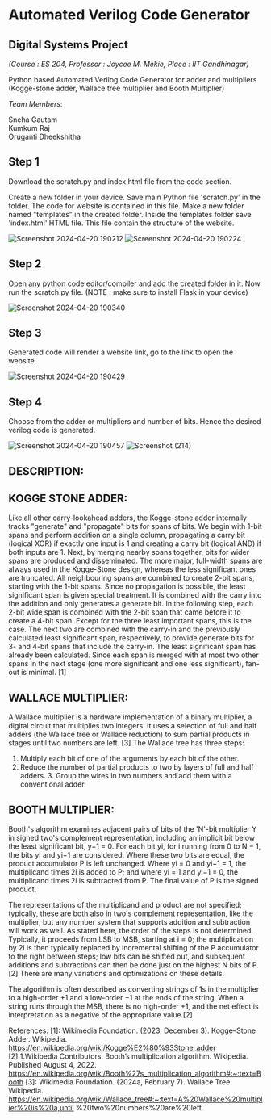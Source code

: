 # Automated Verilog Code Generator
## Digital Systems Project                          
*(Course : ES 204, Professor : Joycee M. Mekie, Place : IIT Gandhinagar)*

Python based Automated Verilog Code Generator for adder and multipliers (Kogge-stone adder, Wallace tree multiplier and Booth Multiplier)

*Team Members*:

Sneha Gautam                                      
Kumkum Raj                                                     
Oruganti Dheekshitha                                                                           

## Step 1
Download the scratch.py and index.html file from the code section. 

Create a new folder in your device. Save main Python file 'scratch.py' in the folder. The code for website is contained in this file. Make a new folder named "templates" in the created folder. Inside the templates folder save 'index.html' HTML file. This file contain the structure of the website. 

![Screenshot 2024-04-20 190212](https://github.com/SG00428/Digital-Systems-Project/assets/130676806/f612f140-5f58-4a04-af90-60371510a147)
![Screenshot 2024-04-20 190224](https://github.com/SG00428/Digital-Systems-Project/assets/130676806/65434d04-25d4-4109-af9c-55d600a65d00)

## Step 2
Open any python code editor/compiler and add the created folder in it. Now run the scratch.py file. (NOTE : make sure to install Flask in your device)

![Screenshot 2024-04-20 190340](https://github.com/SG00428/Digital-Systems-Project/assets/130676806/6141a111-6f61-4fe5-9cb6-cc83892bf8cd)

## Step 3
Generated code will render a website link, go to the link to open the website.

![Screenshot 2024-04-20 190429](https://github.com/SG00428/Digital-Systems-Project/assets/130676806/7596059f-f39f-41b3-bf71-02a7b2a9d8ec)

## Step 4
Choose from the adder or multipliers and number of bits. Hence the desired verilog code is generated.

![Screenshot 2024-04-20 190457](https://github.com/SG00428/Digital-Systems-Project/assets/130676806/9499aac3-e8c3-40b9-99e8-744e99e5818a)
![Screenshot (214)](https://github.com/SG00428/Digital-Systems-Project/assets/130676806/8fe4ed0d-8650-4a2f-b425-ad45358f1cb1)

## DESCRIPTION:

## KOGGE STONE ADDER:

Like all other carry-lookahead adders, the Kogge-stone adder internally tracks "generate" and
"propagate" bits for spans of bits. We begin with 1-bit spans and perform addition on a single
column, propagating a carry bit (logical XOR) if exactly one input is 1 and creating a carry bit
(logical AND) if both inputs are 1. Next, by merging nearby spans together, bits for wider spans
are produced and disseminated.
The more major, full-width spans are always used in the Kogge-Stone design, whereas the less
significant ones are truncated. All neighbouring spans are combined to create 2-bit spans,
starting with the 1-bit spans. Since no propagation is possible, the least significant span is given
special treatment. It is combined with the carry into the addition and only generates a generate
bit. In the following step, each 2-bit wide span is combined with the 2-bit span that came before
it to create a 4-bit span. Except for the three least important spans, this is the case. The next
two are combined with the carry-in and the previously calculated least significant span,
respectively, to provide generate bits for 3- and 4-bit spans that include the carry-in. The least
significant span has already been calculated.
Since each span is merged with at most two other spans in the next stage (one more significant
and one less significant), fan-out is minimal. [1]


## WALLACE MULTIPLIER:

A Wallace multiplier is a hardware implementation of a binary multiplier, a digital circuit that multiplies two integers. It uses a selection of full and half adders (the Wallace tree or Wallace reduction) to sum partial products in stages until two numbers are left. [3] 
The Wallace tree has three steps: 
1. Multiply each bit of one of the arguments by each bit of the other. 
2. Reduce the number of partial products to two by layers of full and half adders. 3. Group the wires in two numbers and add them with a conventional adder. 

## BOOTH MULTIPLIER:

Booth's algorithm examines adjacent pairs of bits of the 'N'-bit multiplier Y in signed two's complement representation, including an implicit bit below the least significant bit, y−1 = 0. For each bit yi, for i running from 0 to N − 1, the bits yi and yi−1 are considered. Where these two bits are equal, the product accumulator P is left unchanged. Where yi = 0 and yi−1 = 1, the multiplicand times 2i is added to P; and where yi = 1 and yi−1 = 0, the multiplicand times 2i is subtracted from P. The final value of P is the signed product.

The representations of the multiplicand and product are not specified; typically, these are both also in two's complement representation, like the multiplier, but any number system that supports addition and subtraction will work as well. As stated here, the order of the steps is not determined. Typically, it proceeds from LSB to MSB, starting at i = 0; the multiplication by 2i is then typically replaced by incremental shifting of the P accumulator to the right between steps; low bits can be shifted out, and subsequent additions and subtractions can then be done just on the highest N bits of P.[2] There are many variations and optimizations on these details.

The algorithm is often described as converting strings of 1s in the multiplier to a high-order +1 and a low-order −1 at the ends of the string. When a string runs through the MSB, there is no high-order +1, and the net effect is interpretation as a negative of the appropriate value.[2]

References: 
[1]: Wikimedia Foundation. (2023, December 3). Kogge–Stone Adder. Wikipedia. https://en.wikipedia.org/wiki/Kogge%E2%80%93Stone_adder 
[2]:1.Wikipedia Contributors. Booth’s multiplication algorithm. Wikipedia. Published August 4, 2022. https://en.wikipedia.org/wiki/Booth%27s_multiplication_algorithm#:~:text=Booth
‌[3]: Wikimedia Foundation. (2024a, February 7). Wallace Tree. Wikipedia. https://en.wikipedia.org/wiki/Wallace_tree#:~:text=A%20Wallace%20multiplier%20is%20a,until %20two%20numbers%20are%20left.
